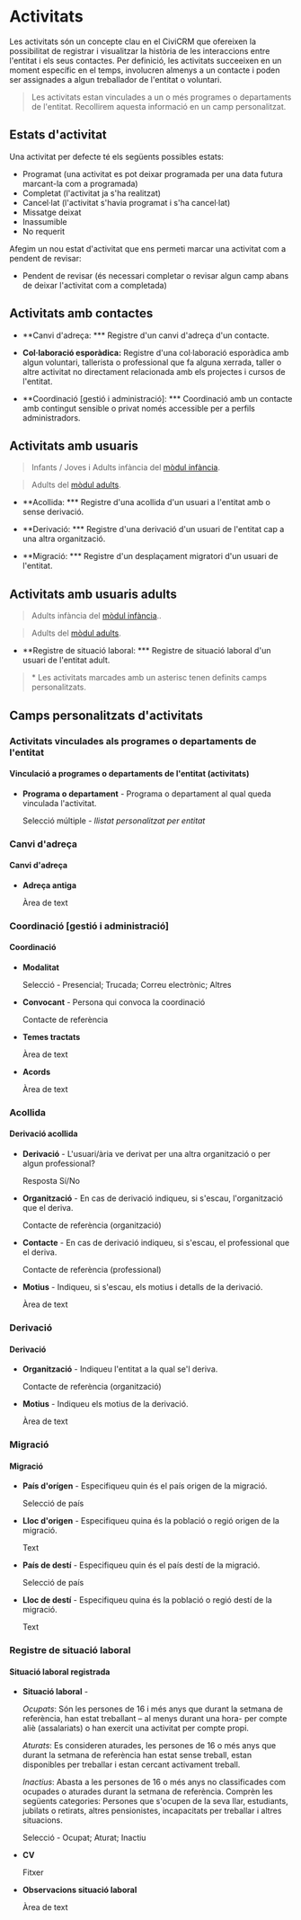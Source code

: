 # Activitats

Les activitats són un concepte clau en el CiviCRM que ofereixen la possibilitat de registrar i visualitzar la història de les interaccions entre l'entitat i els seus contactes. Per definició, les activitats succeeixen en un moment específic en el temps, involucren almenys a un contacte i poden ser assignades a algun treballador de l'entitat o voluntari.

> Les activitats estan vinculades a un o més programes o departaments de l'entitat. Recollirem aquesta informació en un camp personalitzat.

## Estats d'activitat

Una activitat per defecte té els següents possibles estats:

- Programat (una activitat es pot deixar programada per una data futura marcant-la com a programada)
- Completat (l'activitat ja s'ha realitzat)
- Cancel·lat (l'activitat s'havia programat i s'ha cancel·lat)
- Missatge deixat
- Inassumible
- No requerit

Afegim un nou estat d'activitat que ens permeti marcar una activitat com a pendent de revisar:

- Pendent de revisar (és necessari completar o revisar algun camp abans de deixar l'activitat com a completada)

## Activitats amb contactes

- **Canvi d'adreça: *** Registre d'un canvi d'adreça d'un contacte.

- **Col·laboració esporàdica:**  Registre d'una col·laboració esporàdica amb algun voluntari, tallerista o professional que fa alguna xerrada, taller o altre activitat no directament relacionada amb els projectes i cursos de l'entitat.

- **Coordinació [gestió i administració]: *** Coordinació amb un contacte amb contingut sensible o privat només accessible per a perfils administradors.

## Activitats amb usuaris

> Infants / Joves i Adults infància del [mòdul infància](/infancia).

> Adults del [mòdul adults](/adults).

- **Acollida: *** Registre d'una acollida d'un usuari a l'entitat amb o sense derivació.

- **Derivació: *** Registre d'una derivació d'un usuari de l'entitat cap a una altra organització.

- **Migració: *** Registre d'un desplaçament migratori d'un usuari de l'entitat.

## Activitats amb usuaris adults

> Adults infància del [mòdul infància](/infancia)..

> Adults del [mòdul adults](/adults).

- **Registre de situació laboral: *** Registre de situació laboral d'un usuari de l'entitat adult.

> \* Les activitats marcades amb un asterisc tenen definits camps personalitzats.

## Camps personalitzats d'activitats

### Activitats vinculades als programes o departaments de l'entitat

#### Vinculació a programes o departaments de l'entitat (activitats)

- **Programa o departament** - Programa o departament al qual queda vinculada l'activitat.

    Selecció múltiple - *llistat personalitzat per entitat*

### Canvi d'adreça

#### Canvi d'adreça

- **Adreça antiga**

    Àrea de text

### Coordinació [gestió i administració]

#### Coordinació

- **Modalitat**

    Selecció - Presencial; Trucada; Correu electrònic; Altres

- **Convocant** - Persona qui convoca la coordinació

    Contacte de referència

- **Temes tractats**

    Àrea de text

- **Acords**

    Àrea de text	 

### Acollida

#### Derivació acollida

- **Derivació** -	L'usuari/ària ve derivat per una altra organització o per algun professional?

    Resposta Sí/No

- **Organització** - En cas de derivació indiqueu, si s'escau, l'organització que el deriva.

    Contacte de referència (organització)

- **Contacte** - En cas de derivació indiqueu, si s'escau, el professional que el deriva.

    Contacte de referència (professional)

- **Motius** - Indiqueu, si s'escau, els motius i detalls de la derivació.

    Àrea de text	 

### Derivació

#### Derivació

- **Organització** - Indiqueu l'entitat a la qual se'l deriva.

    Contacte de referència (organització)

- **Motius** - Indiqueu els motius de la derivació.

    Àrea de text

### Migració


#### Migració

- **País d'orígen** - Especifiqueu quin és el país origen de la migració.

    Selecció de país

- **Lloc d'origen** - Especifiqueu quina és la població o regió origen de la migració.

    Text

- **País de destí** - Especifiqueu quin és el país destí de la migració.

    Selecció de país

- **Lloc de destí** -	Especifiqueu quina és la població o regió destí de la migració.

    Text

### Registre de situació laboral

#### Situació laboral registrada

- **Situació laboral** -

    *Ocupats*: Són les persones de 16 i més anys que durant la setmana de referència, han estat treballant – al menys durant una hora- per compte aliè (assalariats) o han exercit una activitat per compte propi.

    *Aturats*: Es consideren aturades, les persones de 16 o més anys que durant la setmana de referència han estat sense treball, estan disponibles per treballar i estan cercant activament treball.

    *Inactius*: Abasta a les persones de 16 o més anys no classificades com ocupades o aturades durant la setmana de referència. Comprèn les següents categories: Persones que s'ocupen de la seva llar, estudiants, jubilats o retirats, altres pensionistes, incapacitats per treballar i altres situacions.

    Selecció - Ocupat; Aturat; Inactiu

- **CV**

    Fitxer	 

- **Observacions situació laboral**

    Àrea de text
